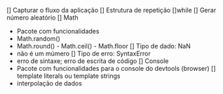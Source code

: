 
[] Capturar o fluxo da aplicação
[] Estrutura de repetição
   []while
[] Gerar número aleatório
[] Math
   - Pacote com funcionalidades
   - Math.random()
   - Math.round() - Math.ceil() - Math.floor
[] Tipo de dado: NaN
   - não é um múmero
[] Tipo de erro: SyntaxError
   - erro de sintaxe; erro de escrita de código
[] Console
   - Pacote com funcionalidades para o console do devtools (browser)
[] template literals ou template strings
   - interpolação de dados